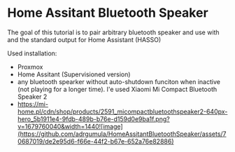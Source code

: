 # Home Assitant Bluetooth Speaker

The goal of this tutorial is to pair arbitrary bluetooth speaker and use with and the standard output for Home Assistant (HASSO)

Used installation:
- Proxmox
- Home Assitant (Supervisioned version)
- any bluetooth spearker without auto-shutdown funciton when inactive (not playing for a longer time). I'e used Xiaomi Mi Compact Bluetooth Speaker 2
- https://mi-home.pl/cdn/shop/products/2591_micompactbluetoothspeaker2-640px-hero_5b1911e4-9fdb-489b-b76e-d159d0e9ba1f.png?v=1679760040&width=1440![image](https://github.com/adrgumula/HomeAssitantBluetoothSpeaker/assets/70687019/de2e95d6-f66e-44f2-b67e-652a76e82886)
